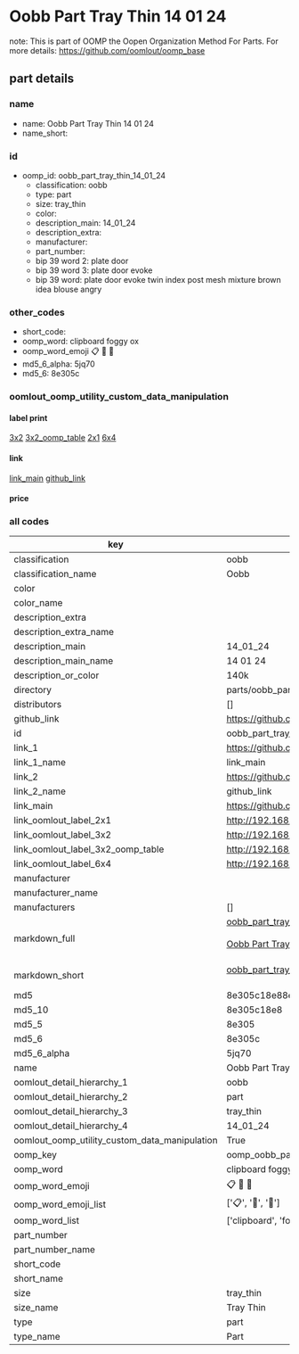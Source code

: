 # Oobb Part Tray Thin 14 01 24  

note: This is part of OOMP the Oopen Organization Method For Parts. For more details: https://github.com/oomlout/oomp_base

##  part details





### name
* name: Oobb Part Tray Thin 14 01 24
* name_short: 
### id
* oomp_id: oobb_part_tray_thin_14_01_24
  * classification: oobb
  * type: part
  * size: tray_thin
  * color: 
  * description_main: 14_01_24
  * description_extra: 
  * manufacturer: 
  * part_number: 
  * bip 39 word 2: plate door
  * bip 39 word 3: plate door evoke
  * bip 39 word: plate door evoke twin index post mesh mixture brown idea blouse angry

### other_codes
* short_code: 
* oomp_word: clipboard foggy ox
* oomp_word_emoji :clipboard: :foggy: :ox:
* md5_6_alpha: 5jq70
* md5_6: 8e305c






### oomlout_oomp_utility_custom_data_manipulation
#### label print
[3x2](http://192.168.1.245:1112/?label=oomp%205jq70)
[3x2_oomp_table](http://192.168.1.107:1112/?label=oomp%205jq70)
[2x1](http://192.168.1.242:1112/?label=oomp%205jq70)
[6x4](http://192.168.1.55:1112/?label=oomp%205jq70)    

#### link

[link_main](https://github.com/oomlout/oomlout_oomp_current_version_messy/tree/main/parts/oobb_part_tray_thin_14_01_24) [github_link](https://github.com/oomlout/oomlout_oomp_part_src/tree/main/parts/oobb_part_tray_thin_14_01_24)                             

#### price







### all codes 
| key | value |  
| --- | --- |  
| classification | oobb |  
| classification_name | Oobb |  
| color |  |  
| color_name |  |  
| description_extra |  |  
| description_extra_name |  |  
| description_main | 14_01_24 |  
| description_main_name | 14 01 24 |  
| description_or_color | 140k |  
| directory | parts/oobb_part_tray_thin_14_01_24 |  
| distributors | [] |  
| github_link | https://github.com/oomlout/oomlout_oomp_part_src/tree/main/parts/oobb_part_tray_thin_14_01_24 |  
| id | oobb_part_tray_thin_14_01_24 |  
| link_1 | https://github.com/oomlout/oomlout_oomp_current_version_messy/tree/main/parts/oobb_part_tray_thin_14_01_24 |  
| link_1_name | link_main |  
| link_2 | https://github.com/oomlout/oomlout_oomp_part_src/tree/main/parts/oobb_part_tray_thin_14_01_24 |  
| link_2_name | github_link |  
| link_main | https://github.com/oomlout/oomlout_oomp_current_version_messy/tree/main/parts/oobb_part_tray_thin_14_01_24 |  
| link_oomlout_label_2x1 | http://192.168.1.242:1112/?label=oomp%205jq70 |  
| link_oomlout_label_3x2 | http://192.168.1.245:1112/?label=oomp%205jq70 |  
| link_oomlout_label_3x2_oomp_table | http://192.168.1.107:1112/?label=oomp%205jq70 |  
| link_oomlout_label_6x4 | http://192.168.1.55:1112/?label=oomp%205jq70 |  
| manufacturer |  |  
| manufacturer_name |  |  
| manufacturers | [] |  
| markdown_full | [oobb_part_tray_thin_14_01_24](https://github.com/oomlout/oomlout_oomp_current_version_messy/tree/main/parts/oobb_part_tray_thin_14_01_24)<br>[](https://github.com/oomlout/oomlout_oomp_current_version_messy/tree/main/parts/oobb_part_tray_thin_14_01_24)<br>[Oobb Part Tray Thin 14 01 24](https://github.com/oomlout/oomlout_oomp_current_version_messy/tree/main/parts/oobb_part_tray_thin_14_01_24)<br><br> |  
| markdown_short | [oobb_part_tray_thin_14_01_24](https://github.com/oomlout/oomlout_oomp_current_version_messy/tree/main/parts/oobb_part_tray_thin_14_01_24)<br><br> |  
| md5 | 8e305c18e88e517aa2b96eb69c105d31 |  
| md5_10 | 8e305c18e8 |  
| md5_5 | 8e305 |  
| md5_6 | 8e305c |  
| md5_6_alpha | 5jq70 |  
| name | Oobb Part Tray Thin 14 01 24 |  
| oomlout_detail_hierarchy_1 | oobb |  
| oomlout_detail_hierarchy_2 | part |  
| oomlout_detail_hierarchy_3 | tray_thin |  
| oomlout_detail_hierarchy_4 | 14_01_24 |  
| oomlout_oomp_utility_custom_data_manipulation | True |  
| oomp_key | oomp_oobb_part_tray_thin_14_01_24 |  
| oomp_word | clipboard foggy ox |  
| oomp_word_emoji | :clipboard: :foggy: :ox: |  
| oomp_word_emoji_list | [':clipboard:', ':foggy:', ':ox:'] |  
| oomp_word_list | ['clipboard', 'foggy', 'ox'] |  
| part_number |  |  
| part_number_name |  |  
| short_code |  |  
| short_name |  |  
| size | tray_thin |  
| size_name | Tray Thin |  
| type | part |  
| type_name | Part |  
